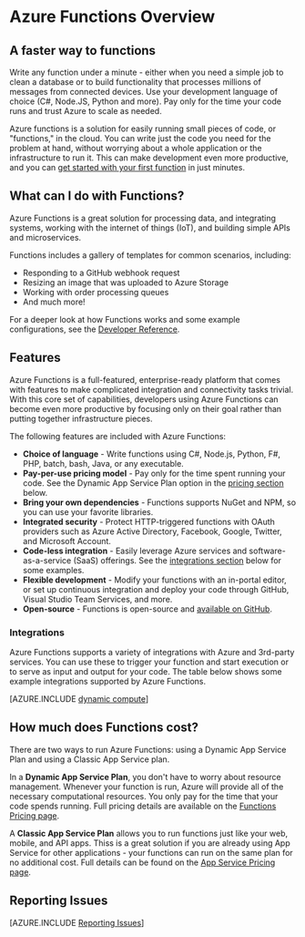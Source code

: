 <properties
   pageTitle="Azure Functions Overview | Microsoft Azure"
   description="Understand how Azure Functions can optimize asynchronous workloads by creating simple functions that can be written in minutes."
   services="functions"
   documentationCenter="na"
   authors="mattchenderson"
   manager="erikre"
   editor=""
   tags=""
   keywords="azure functions, functions, event processing, webhooks, dynamic compute, serverless architecture"/>

<tags
   ms.service="functions"
   ms.devlang="multiple"
   ms.topic="get-started-article"
   ms.tgt_pltfrm="multiple"
   ms.workload="na"
   ms.date="03/09/2016"
   ms.author="cfowler;mahender"/>
   
   
# Azure Functions Overview

## A faster way to functions

Write any function under a minute - either when you need a simple job to clean a database or to build functionality that processes millions of messages from connected devices. Use your development language of choice (C#, Node.JS, Python and more). Pay only for the time your code runs and trust Azure to scale as needed.

Azure functions is a solution for easily running small pieces of code, or "functions," in the cloud. You can write just the code you need for the problem at hand, without worrying about a whole application or the infrastructure to run it. This can make development even more productive, and you can [get started with your first function](functions-create-first-azure-function.md) in just minutes.

## What can I do with Functions?

Azure Functions is a great solution for processing data, and integrating systems, working with the internet of things (IoT), and building simple APIs and microservices.

Functions includes a gallery of templates for common scenarios, including:

* Responding to a GitHub webhook request
* Resizing an image that was uploaded to Azure Storage
* Working with order processing queues
* And much more! 

For a deeper look at how Functions works and some example configurations, see the [Developer Reference](functions-reference.md).

## Features

Azure Functions is a full-featured, enterprise-ready platform that comes with features to make complicated integration and connectivity tasks trivial. With this core set of capabilities, developers using Azure Functions can become even more productive by focusing only on their goal rather than putting together infrastructure pieces.

The following features are included with Azure Functions:
    
* **Choice of language** - Write functions using C#, Node.js, Python, F#, PHP, batch, bash, Java, or any executable.  
* **Pay-per-use pricing model** - Pay only for the time spent running your code. See the Dynamic App Service Plan option in the [pricing section](#pricing) below.  
* **Bring your own dependencies** - Functions supports NuGet and NPM, so you can use your favorite libraries.  
* **Integrated security** - Protect HTTP-triggered functions with OAuth providers such as Azure Active Directory, Facebook, Google, Twitter, and Microsoft Account.  
* **Code-less integration** - Easily leverage Azure services and software-as-a-service (SaaS) offerings. See the [integrations section](#integrations) below for some examples.  
* **Flexible development** - Modify your functions with an in-portal editor, or set up continuous integration and deploy your code through GitHub, Visual Studio Team Services, and more.  
* **Open-source** - Functions is open-source and [available on GitHub](https://github.com/azure/azure-webjobs-sdk-script).  

### <a name="integrations"></a>Integrations

Azure Functions supports a variety of integrations with Azure and 3rd-party services. You can use these to trigger your function and start execution or to serve as input and output for your code. The table below shows some example integrations supported by Azure Functions.

[AZURE.INCLUDE [dynamic compute](../../includes/functions-bindings.md)]

## <a name="pricing"></a>How much does Functions cost?

There are two ways to run Azure Functions: using a Dynamic App Service Plan and using a Classic App Service plan.

In a **Dynamic App Service Plan**, you don't have to worry about resource management. Whenever your function is run, Azure will provide all of the necessary computational resources. You only pay for the time that your code spends running. Full pricing details are available on the [Functions Pricing page](/pricing/details/functions).

A **Classic App Service Plan** allows you to run functions just like your web, mobile, and API apps. Thiss is a great solution if you are already using App Service for other applications - your functions can run on the same plan for no additional cost. Full details can be found on the [App Service Pricing page](/pricing/details/app-service/).

## Reporting Issues

[AZURE.INCLUDE [Reporting Issues](../../includes/functions-reporting-issues.md)]